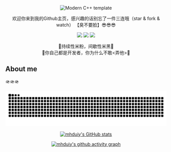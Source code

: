 <div id="title" align=center>

![Modern C++ template][github-sub-title:img]

欢迎你来到我的Github主页，感兴趣的话别忘了一件三连哦（star & fork & watch） 【臭不要脸】😎😎😎

![](https://img.shields.io/badge/喜欢-摄影-yellow) 
![](https://img.shields.io/badge/性格-I人-green) 
![](https://img.shields.io/badge/爱好-二刺猿-red)

🙆持续性米粉，间歇性米黑🙆<br>
🤾你自己都是开发者，你为什么不敢<弄他>🤾
</div>

## About me

🪖🪖🪖

<dev align=center>

[![](https://raw.githubusercontent.com/mhduiy/mhduiy/output/github-contribution-grid-snake.svg)](https://raw.githubusercontent.com/mhduiy/mhduiy/output/github-contribution-grid-snake.svg)

[![mhduiy's GitHub stats](https://github-readme-stats.vercel.app/api?username=mhduiy&show_icons=true&theme=tokyonight)](https://space.bilibili.com/354386738)

[![mhduiy's github activity graph](https://github-readme-activity-graph.vercel.app/graph?username=mhduiy&theme=tokyo-night&area=true)](https://github.com/mhduiy)

</dev>


[github-sub-title:img]: https://readme-typing-svg.herokuapp.com?font=Segoe+Script&center=true&lines=mhduiy.